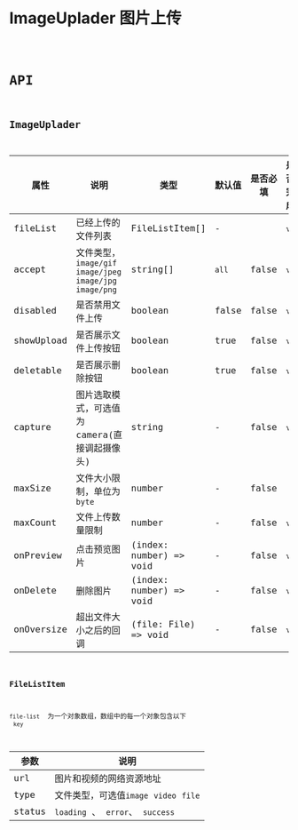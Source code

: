 # ImageUplader 图片上传

<code src="./demos/demo1.tsx" />

# API

## ImageUplader

| 属性       | 说明                                                       | 类型                    | 默认值 | 是否必填 | 是否完成 |
| ---------- | ---------------------------------------------------------- | ----------------------- | ------ | -------- | -------- |
| fileList   | 已经上传的文件列表                                         | FileListItem[]          | -      |          | √        |
| accept     | 文件类型，`image/gif` `image/jpeg` `image/jpg` `image/png` | string[]                | `all`  | false    | √        |
| disabled   | 是否禁用文件上传                                           | boolean                 | false  | false    | √        |
| showUpload | 是否展示文件上传按钮                                       | boolean                 | true   | false    | √        |
| deletable  | 是否展示删除按钮                                           | boolean                 | true   | false    | √        |
| capture    | 图片选取模式，可选值为 camera(直接调起摄像头)              | string                  | -      | false    | √        |
| maxSize    | 文件大小限制，单位为`byte`                                 | number                  | -      | false    |
| maxCount   | 文件上传数量限制                                           | number                  | -      | false    | √        |
| onPreview  | 点击预览图片                                               | (index: number) => void | -      | false    | √        |
| onDelete   | 删除图片                                                   | (index: number) => void | -      | false    | √        |
| onOversize | 超出文件大小之后的回调                                     | (file: File) => void    | -      | false    | √        |

### FileListItem

`file-list`  为一个对象数组，数组中的每一个对象包含以下  `key`

| 参数   | 说明                                   |
| ------ | -------------------------------------- |
| url    | 图片和视频的网络资源地址               |
| type   | 文件类型，可选值`image` `video` `file` |
| status | `loading` 、 `error`、 `success`       |
